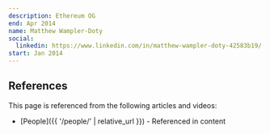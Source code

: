 ```yaml
---
description: Ethereum OG
end: Apr 2014
name: Matthew Wampler-Doty
social:
  linkedin: https://www.linkedin.com/in/matthew-wampler-doty-42583b19/
start: Jan 2014
---
```


## References

This page is referenced from the following articles and videos:

- [People]({{ '/people/' | relative_url }}) - Referenced in content